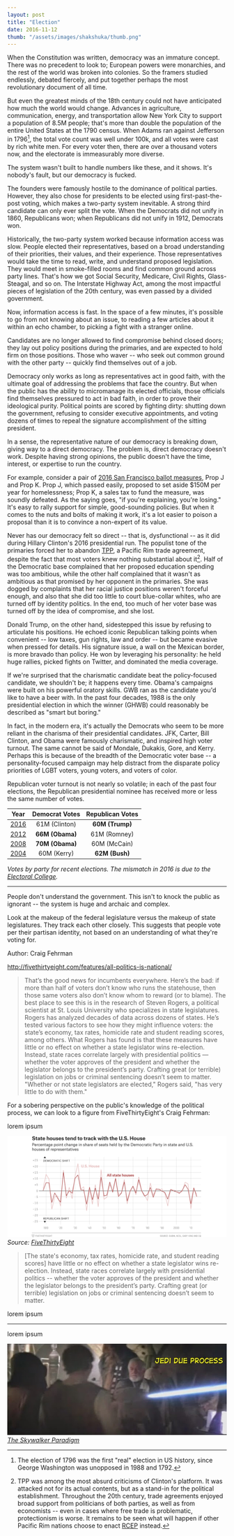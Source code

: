 ```yaml
---
layout: post
title: "Election"
date: 2016-11-12
thumb: "/assets/images/shakshuka/thumb.png"
---
```


When the Constitution was written, democracy was an immature concept.
There was no precedent to look to; European powers were monarchies, and
the rest of the world was broken into colonies. So the framers studied
endlessly, debated fiercely, and put together perhaps the most
revolutionary document of all time.

But even the greatest minds of the 18th century could not have
anticipated how much the world would change. Advances in agriculture,
communication, energy, and transportation allow New York City to support
a population of 8.5M people; that's more than double the population of
the entire United States at the 1790 census. When Adams ran against
Jefferson in 1796[^1], the total vote count was well under 100k, and all
votes were cast by rich white men. For every voter then, there are over
a thousand voters now, and the electorate is immeasurably more diverse.

[^1]: The election of 1796 was the first "real" election in US history, since George Washington was unopposed in 1988 and 1792.

The system wasn't built to handle numbers like these, and it shows. It's
nobody's fault, but our democracy is fucked.

The founders were famously hostile to the dominance of political
parties. However, they also chose for presidents to be elected using
first-past-the-post voting, which makes a two-party system inevitable. A
strong third candidate can only ever split the vote. When the Democrats
did not unify in 1860, Republicans won; when Republicans did not unify
in 1912, Democrats won.

Historically, the two-party system worked because information access was
slow. People elected their representatives, based on a broad
understanding of their priorities, their values, and their experience.
Those representatives would take the time to read, write, and understand
proposed legislation. They would meet in smoke-filled rooms and find
common ground across party lines. That's how we got Social Security,
Medicare, Civil Rights, Glass-Steagal, and so on. The Interstate Highway
Act, among the most impactful pieces of legislation of the 20th century,
was even passed by a divided government.

<!-- TODO: What about pork? People sometimes argue it let politicians
compromise because they could bring money back to their district even when
voting for something they did not like. -->

Now, information access is fast. In the space of a few minutes, it's
possible to go from not knowing about an issue, to reading a few
articles about it within an echo chamber, to picking a fight with a
stranger online.

Candidates are no longer allowed to find compromise behind closed doors;
they lay out policy positions during the primaries, and are expected to
hold firm on those positions. Those who waver -- who seek out common
ground with the other party -- quickly find themselves out of a job.

<!-- TODO: Is this really true? Do you have specific examples? -->

Democracy only works as long as representatives act in good faith, with
the ultimate goal of addressing the problems that face the country. But
when the public has the ability to micromanage its elected officials,
those officials find themselves pressured to act in bad faith, in order
to prove their ideological purity. Political points are scored by
fighting dirty: shutting down the government, refusing to consider
executive appointments, and voting dozens of times to repeal the
signature accomplishment of the sitting president.

In a sense, the representative nature of our democracy is breaking down,
giving way to a direct democracy. The problem is, direct democracy
doesn't work. Despite having strong opinions, the public doesn't have
the time, interest, or expertise to run the country.

For example, consider a pair of
[2016 San Francisco ballot measures](https://ballotpedia.org/San_Francisco_City_and_County,_California_ballot_measures),
Prop J and Prop K. Prop J, which passed easily, proposed to set aside
$150M per year for homelessness; Prop K, a sales tax to fund the
measure, was soundly defeated. As the saying goes, "if you're
explaining, you're losing." It's easy to rally support for simple,
good-sounding policies. But when it comes to the nuts and bolts of
making it work, it's a lot easier to poison a proposal than it is to
convince a non-expert of its value.

Never has our democracy felt so direct -- that is, dysfunctional -- as
it did during Hillary Clinton's 2016 presidential run. The populist tone
of the primaries forced her to abandon
[TPP](https://en.wikipedia.org/wiki/Trans-Pacific_Partnership), a
Pacific Rim trade agreement, despite the fact that most voters knew
nothing substantial about it[^2]. Half of the Democratic base complained
that her proposed education spending was too ambitious, while the other
half complained that it wasn't as ambitious as that promised by her
opponent in the primaries. She was dogged by complaints
that her racial justice positions weren't forceful enough, and also that
she did too little to court blue-collar whites, who are turned off by
identity politics. In the end, too much of her voter base was turned off
by the idea of compromise, and she lost.

<!-- It would be good to provide some references, like to "they have no idea
what TPP" is. -->

[^2]: TPP was among the most absurd criticisms of Clinton's platform. It was attacked not for its actual contents, but as a stand-in for the political establishment. Throughout the 20th century, trade agreements enjoyed broad support from politicians of both parties, as well as from economists -- even in cases where free trade is problematic, protectionism is worse. It remains to be seen what will happen if other Pacific Rim nations choose to enact [RCEP](https://en.wikipedia.org/wiki/Regional_Comprehensive_Economic_Partnership) instead.

Donald Trump, on the other hand, sidestepped this issue by refusing to
articulate his positions. He echoed iconic Republican talking points
when convenient -- low taxes, gun rights, law and order -- but became
evasive when pressed for details. His signature issue, a wall on the
Mexican border, is more bravado than policy. He won by leveraging his
personality: he held huge rallies, picked fights on Twitter, and
dominated the media coverage.

If we're surprised that the charismatic candidate beat the
policy-focused candidate, we shouldn't be; it happens every time.
Obama's campaigns were built on his powerful oratory skills. GWB ran as
the candidate you'd like to have a beer with. In the past four decades,
1988 is the only presidential election in which the winner (GHWB) could
reasonably be described as "smart but boring."

In fact, in the modern era, it's actually the Democrats who seem to be
more reliant in the charisma of their presidential candidates. JFK,
Carter, Bill Clinton, and Obama were famously charismatic, and inspired
high voter turnout. The same cannot be said of Mondale, Dukakis, Gore,
and Kerry. Perhaps this is because of the breadth of the Democratic
voter base -- a personality-focused campaign may help distract from the
disparate policy priorities of LGBT voters, young voters, and voters of
color.

Republican voter turnout is not nearly so volatile; in each of the past
four elections, the Republican presidential nominee has received more or
less the same number of votes.

| Year | Democrat Votes      | Republican Votes  |
|:----:|:-------------------:|:-----------------:|
| [2016](https://en.wikipedia.org/wiki/United_States_presidential_election,_2016) | 61M (Clinton)       | **60M (Trump)** |
| [2012](https://en.wikipedia.org/wiki/United_States_presidential_election,_2012) | **66M (Obama)**     | 61M (Romney)    |
| [2008](https://en.wikipedia.org/wiki/United_States_presidential_election,_2008) | **70M (Obama)**     | 60M (McCain)    |
| [2004](https://en.wikipedia.org/wiki/United_States_presidential_election,_2004) | 60M (Kerry)         | **62M (Bush)**  |

*Votes by party for recent elections. The mismatch in 2016 is due to the [Electoral College](https://en.wikipedia.org/wiki/Electoral_College_(United_States)).*

<!--
| 2000 | 51M (Gore)          | 50M (**Bush Jr**) |
| 1996 | 47M (**B Clinton**) | 40M (Dole)        |
| 1992 | 45M (**B Clinton**) | 40M (Bush Sr)     |
| 1988 | 42M (Dukakis)       | 49M (**Bush Sr**) |
| 1984 | 38M (Mondale)       | 54M (**Reagan**)  |
| 1980 | 35M (Carter)        | 44M (**Reagan**)  |
| 1976 | 41M (**Carter**)    | 39M (Ford)        |
-->






***

People don't understand the government. This isn't to knock the public as ignorant -- the system is huge and archaic and complex.

Look at the makeup of the federal legislature versus the makeup of state legislatures. They track each other closely. This suggests that people vote per their partisan identity, not based on an understanding of what they're voting for.

Author: Craig Fehrman

http://fivethirtyeight.com/features/all-politics-is-national/

> That’s the good news for incumbents everywhere. Here’s the bad: if more than half of voters don’t know who runs the statehouse, then those same voters also don’t know whom to reward (or to blame). The best place to see this is in the research of Steven Rogers, a political scientist at St. Louis University who specializes in state legislatures. Rogers has analyzed decades of data across dozens of states. He’s tested various factors to see how they might influence voters: the state’s economy, tax rates, homicide rate and student reading scores, among others. What Rogers has found is that these measures have little or no effect on whether a state legislator wins re-election. Instead, state races correlate largely with presidential politics — whether the voter approves of the president and whether the legislator belongs to the president’s party. Crafting great (or terrible) legislation on jobs or criminal sentencing doesn’t seem to matter. "Whether or not state legislators are elected," Rogers said, "has very little to do with them."

For a sobering perspective on the public's knowledge of the political
process, we can look to a figure from FiveThirtyEight's Craig Fehrman:

lorem ipsum

![State houses tend to track with the US House](/assets/images/election2016/fehrman538.png)
*Source: [FiveThirtyEight](http://fivethirtyeight.com/features/all-politics-is-national/)*

> [The state's economy, tax rates, homicide rate, and student reading scores] have little or no effect on whether a state legislator wins re-election. Instead, state races correlate largely with presidential politics -- whether the voter approves of the president and whether the legislator belongs to the president’s party. Crafting great (or terrible) legislation on jobs or criminal sentencing doesn’t seem to matter.

lorem ipsum

***

lorem ipsum

![Jedi Due Process](/assets/images/tasp/jedi_due_process.jpg)
*[The Skywalker Paradigm](http://ammonra.org/skywalkerparadigm/a_leiaknew_anh_comp.html)*







